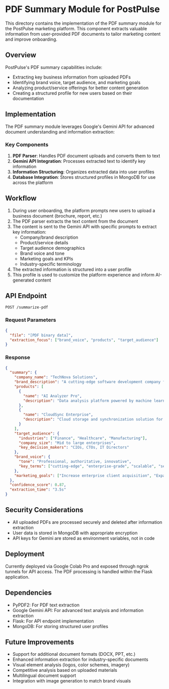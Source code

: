 # PDF Summary Module for PostPulse

This directory contains the implementation of the PDF summary module for the PostPulse marketing platform. This component extracts valuable information from user-provided PDF documents to tailor marketing content and improve onboarding.

## Overview

PostPulse's PDF summary capabilities include:
- Extracting key business information from uploaded PDFs
- Identifying brand voice, target audience, and marketing goals
- Analyzing product/service offerings for better content generation
- Creating a structured profile for new users based on their documentation

## Implementation

The PDF summary module leverages Google's Gemini API for advanced document understanding and information extraction:

### Key Components

1. **PDF Parser**: Handles PDF document uploads and converts them to text
2. **Gemini API Integration**: Processes extracted text to identify key information
3. **Information Structuring**: Organizes extracted data into user profiles
4. **Database Integration**: Stores structured profiles in MongoDB for use across the platform

## Workflow

1. During user onboarding, the platform prompts new users to upload a business document (brochure, report, etc.)
2. The PDF parser extracts the text content from the document
3. The content is sent to the Gemini API with specific prompts to extract key information:
   - Company/brand description
   - Product/service details
   - Target audience demographics
   - Brand voice and tone
   - Marketing goals and KPIs
   - Industry-specific terminology
4. The extracted information is structured into a user profile
5. This profile is used to customize the platform experience and inform AI-generated content

## API Endpoint

```
POST /summarize-pdf
```

### Request Parameters

```json
{
  "file": "[PDF binary data]",
  "extraction_focus": ["brand_voice", "products", "target_audience"]
}
```

### Response

```json
{
  "summary": {
    "company_name": "TechNova Solutions",
    "brand_description": "A cutting-edge software development company focused on AI and machine learning solutions",
    "products": [
      {
        "name": "AI Analyzer Pro",
        "description": "Data analysis platform powered by machine learning"
      },
      {
        "name": "CloudSync Enterprise",
        "description": "Cloud storage and synchronization solution for businesses"
      }
    ],
    "target_audience": {
      "industries": ["Finance", "Healthcare", "Manufacturing"],
      "company_size": "Mid to large enterprises",
      "key_decision_makers": "CIOs, CTOs, IT Directors"
    },
    "brand_voice": {
      "tone": "Professional, authoritative, innovative",
      "key_terms": ["cutting-edge", "enterprise-grade", "scalable", "secure"]
    },
    "marketing_goals": ["Increase enterprise client acquisition", "Expand presence in healthcare sector"]
  },
  "confidence_score": 0.87,
  "extraction_time": "3.5s"
}
```

## Security Considerations

- All uploaded PDFs are processed securely and deleted after information extraction
- User data is stored in MongoDB with appropriate encryption
- API keys for Gemini are stored as environment variables, not in code

## Deployment

Currently deployed via Google Colab Pro and exposed through ngrok tunnels for API access. The PDF processing is handled within the Flask application.

## Dependencies

- PyPDF2: For PDF text extraction
- Google Gemini API: For advanced text analysis and information extraction
- Flask: For API endpoint implementation
- MongoDB: For storing structured user profiles

## Future Improvements

- Support for additional document formats (DOCX, PPT, etc.)
- Enhanced information extraction for industry-specific documents
- Visual element analysis (logos, color schemes, imagery)
- Competitive analysis based on uploaded materials
- Multilingual document support
- Integration with image generation to match brand visuals